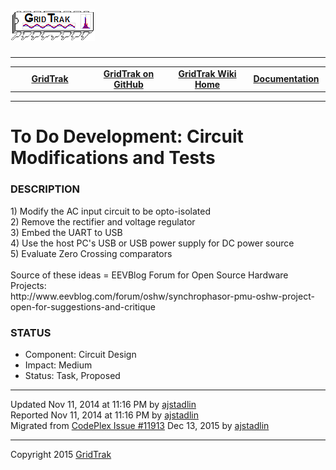 <html lang="en">
<body>
<!--HtmlToGmd.Body-->
<div id="NavigationMenu">
<h1><a href="https://github.com/ajstadlin/GridTrak/blob/master/Documentation/wiki/GridTrak_Home.md">
<img src="https://github.com/ajstadlin/GridTrak/blob/master/Documentation/wiki/GridTrak_Logo.png" alt="Open Source SynchroPhasor PMU" /></a></h1>
<hr />
<table style="width: 100%; border-collapse: collapse; border: 0px solid gray;">
<tr>
<td style="width: 25%; text-align:center;"><b><a href="http://www.gridtrak.com">GridTrak</a></b></td>
<td style="width: 25%; text-align:center;"><b><a href="https://github.com/ajstadlin/GridTrak">GridTrak on GitHub</a></b></td>
<td style="width: 25%; text-align:center;"><b><a href="https://github.com/ajstadlin/GridTrak/blob/master/Documentation/wiki/GridTrak_Home.md">GridTrak Wiki Home</a></b></td>
<td style="width: 25%; text-align:center;"><b><a href="https://github.com/ajstadlin/GridTrak/blob/master/Documentation/wiki/GridTrak_Documentation_Home.md">Documentation</a></b></td>
</tr>
</table>
</div>
<hr />
<!--/HtmlToGmd.Body-->
<div class="WikiContent">
<h1>To Do Development: Circuit Modifications and Tests</h1>
<h3>DESCRIPTION</h3>
1) Modify the AC input circuit to be opto-isolated<br />
2) Remove the rectifier and voltage regulator<br />
3) Embed the UART to USB<br />
4) Use the host PC's USB or USB power supply for DC power source<br />
5) Evaluate Zero Crossing comparators<br />
&nbsp;<br />
Source of these ideas = EEVBlog Forum for Open Source Hardware Projects:<br />
http://www.eevblog.com/forum/oshw/synchrophasor-pmu-oshw-project-open-for-suggestions-and-critique
<h3>STATUS</h3>
<ul>
<li>Component:  Circuit Design</li>
<li>Impact:  Medium</li>
<li>Status:  Task, Proposed</li>
</ul>
</div>
<hr />
<div class="footer">
Updated  Nov 11, 2014 at 11:16 PM by <a href="https://github.com/ajstadlin/GridTrak/blob/master/Documentation/wiki/Contributors/ajstadlin.md">ajstadlin</a><br />
Reported  Nov 11, 2014 at 11:16 PM by <a href="https://github.com/ajstadlin/GridTrak/blob/master/Documentation/wiki/Contributors/ajstadlin.md">ajstadlin</a><br />
<!--HtmlToGmd.Migration-->Migrated from <a href="http://gridtrak.codeplex.com/workitem/11913">CodePlex Issue #11913</a> Dec 13, 2015 by <a href="https://github.com/ajstadlin/GridTrak/blob/master/Documentation/wiki/Contributors/ajstadlin.md">ajstadlin</a><!--/HtmlToGmd.Migration-->
</div>
<!--HtmlToGmd.Foot-->
<div id="copyright">
<hr />
Copyright 2015 <a href="http://www.gridtrak.com">GridTrak</a>
</div>
<!--/HtmlToGmd.Foot-->
</body>
</html>
